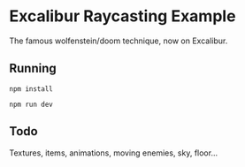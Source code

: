 # Excalibur Raycasting Example

The famous wolfenstein/doom technique, now on Excalibur.

## Running

`npm install`

`npm run dev`

## Todo

Textures, items, animations, moving enemies, sky, floor...
